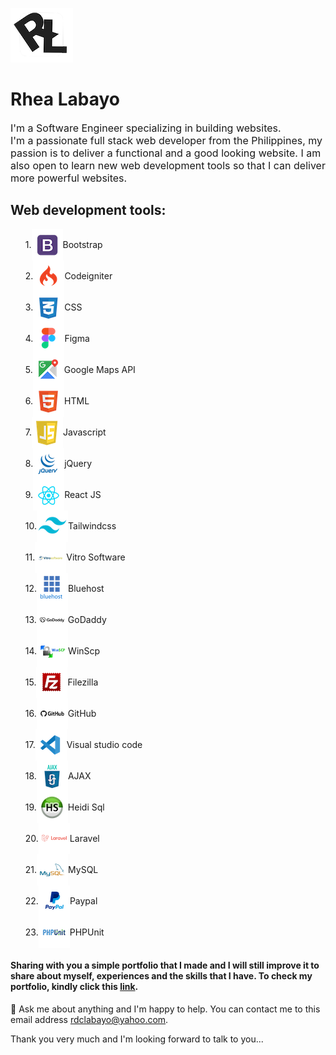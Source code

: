 ![Bootstrap](assets/images/logo-rl-white.png)

#  Rhea Labayo

<p style="font-size:16px;">I'm a Software Engineer specializing in building websites. <br/> I'm a passionate full stack web developer from the Philippines, my passion is to deliver a functional and a good looking website. I am also open to learn new web development tools so that I can deliver more powerful websites.</p>


## Web development tools:


<ul style="list-style-type:disc;">
    <li style="display:flex; align-items:center;">1. <img src="assets/images/skills/Bootstrap.png" alt="Bootstrap" /> Bootstrap </li>
    <li style="display:flex; align-items:center;">2. <img src="assets/images/skills/Codeigniter.png" alt="Codeigniter" />Codeigniter </li>
    <li style="display:flex; align-items:center;">3. <img src="assets/images/skills/CSS.png" alt="CSS" />CSS </li>
    <li style="display:flex; align-items:center;">4. <img src="assets/images/skills/Figma.png" alt="Figma" />Figma </li>
    <li style="display:flex; align-items:center;">5. <img src="assets/images/skills/Google Maps API.png" alt="Google Maps API" />Google Maps API </li>
    <li style="display:flex; align-items:center;">6. <img src="assets/images/skills/HTML.png" alt="HTML" />HTML </li>
    <li style="display:flex; align-items:center;">7. <img src="assets/images/skills/Javascript.png" alt="Javascript" />Javascript </li>
    <li style="display:flex; align-items:center;">8. <img src="assets/images/skills/jQuery.png" alt="jQuery" />jQuery </li>
    <li style="display:flex; align-items:center;">9. <img src="assets/images/skills/React JS.png" alt="React JS" />React JS </li>
    <li style="display:flex; align-items:center;">10. <img src="assets/images/skills/Tailwindcss.png" alt="Tailwindcss" />Tailwindcss </li>
    <li style="display:flex; align-items:center;">11. <img src="assets/images/skills/Vitro Software.png" alt="Vitro Software" />Vitro Software </li>
    <li style="display:flex; align-items:center;">12. <img src="assets/images/skills/Bluehost.png" alt="Bluehost" />Bluehost </li>
    <li style="display:flex; align-items:center;">13. <img src="assets/images/skills/GoDaddy.png" alt="GoDaddy" />GoDaddy </li>
    <li style="display:flex; align-items:center;">14. <img src="assets/images/skills/WinScp.png" alt="WinScp" />WinScp </li>
    <li style="display:flex; align-items:center;">15. <img src="assets/images/skills/Filezilla.png" alt="Filezilla" />Filezilla </li>
    <li style="display:flex; align-items:center;">16. <img src="assets/images/skills/GitHub.png" alt="GitHub" />GitHub </li>
    <li style="display:flex; align-items:center;">17. <img src="assets/images/skills/Visual studio code.png" alt="Visual studio code" />Visual studio code </li>
    <li style="display:flex; align-items:center;">18. <img src="assets/images/skills/AJAX.png" alt="AJAX" />AJAX </li>
    <li style="display:flex; align-items:center;">19. <img src="assets/images/skills/Heidi Sql.png" alt="Heidi Sql" />Heidi Sql </li>
    <li style="display:flex; align-items:center;">20. <img src="assets/images/skills/Laravel.png" alt="Laravel" />Laravel </li>
    <li style="display:flex; align-items:center;">21. <img src="assets/images/skills/MySQL.png" alt="MySQL" /> MySQL </li>
    <li style="display:flex; align-items:center;">22. <img src="assets/images/skills/Paypal.png" alt="Paypal" />Paypal </li>
    <li style="display:flex; align-items:center;">23. <img src="assets/images/skills/PHPUnit.png" alt="PHPUnit"/>PHPUnit </li>
</ul>
<!-- ![Bootstrap](assets/images/skills/Bootstrap.png)![CodeIgniter](assets/images/skills/Codeigniter.png) ![CSS](assets/images/skills/CSS.png) ![Figma](assets/images/skills/Figma.png)![Google Maps API](<assets/images/skills/Google Maps API.png>)![HTML](assets/images/skills/HTML.png) ![Javascript](assets/images/skills/Javascript.png) ![jQuery](assets/images/skills/jQuery.png)![React JS](<assets/images/skills/React JS.png>) ![Tailwind CSS](assets/images/skills/Tailwindcss.png)![Vitro Software](<assets/images/skills/Vitro Software.png>)

<!-- ![Bluehost](assets/images/skills/Bluehost.png)![Godaddy](assets/images/skills/GoDaddy.png)![WinSCP](assets/images/skills/WinScp.png)![Filezilla](assets/images/skills/Filezilla.png)![Github](assets/images/skills/GitHub.png)![Visual Studio Code](<assets/images/skills/Visual studio code.png>)

![AJAX](assets/images/skills/AJAX.png)![CodeIgniter](assets/images/skills/Codeigniter.png) ![HeidiSQL](<assets/images/skills/Heidi Sql.png>) ![Laravel](assets/images/skills/Laravel.png)![MySQL](assets/images/skills/MySQL.png)![Paypal](assets/images/skills/Paypal.png)![PHP Unit](assets/images/skills/PHPUnit.png)    -->


<!-- - 🔭 I’m currently working on ...
- 🌱 I’m currently learning ...
- 👯 I’m looking to collaborate on ...
- 🤔 I’m looking for help with ...
- 📫 How to reach me: ...
- 😄 Pronouns: ...
- ⚡ Fun fact: ... -->

#### Sharing with you a simple portfolio that I made and I will still improve it to share about myself, experiences and the skills that I have. To check my portfolio, kindly click this [link](https://rhealabayo.com/).


💬 Ask me about anything and I'm happy to help. You can contact me to this email address rdclabayo@yahoo.com.


Thank you very much and I'm looking forward to talk to you...